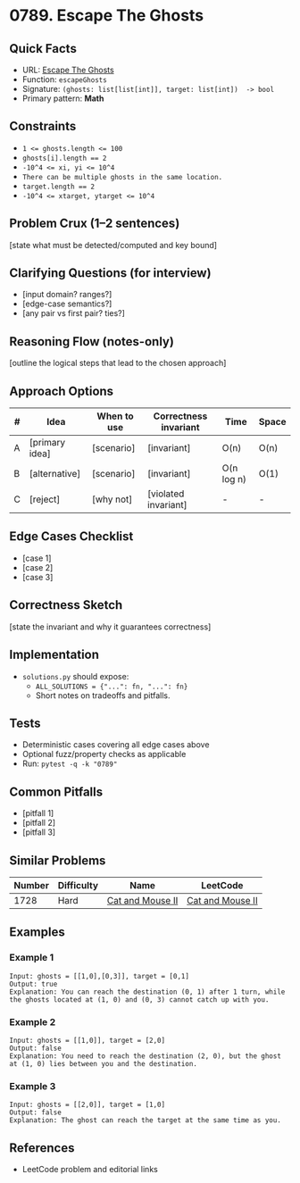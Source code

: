 # 0789. Escape The Ghosts

## Quick Facts

- URL: [Escape The Ghosts](https://leetcode.com/problems/escape-the-ghosts/)
- Function: `escapeGhosts`
- Signature: `(ghosts: list[list[int]], target: list[int])  -> bool`
- Primary pattern: **Math**

## Constraints

- `1 <= ghosts.length <= 100`
- `ghosts[i].length == 2`
- `-10^4 <= xi, yi <= 10^4`
- `There can be multiple ghosts in the same location.`
- `target.length == 2`
- `-10^4 <= xtarget, ytarget <= 10^4`

## Problem Crux (1–2 sentences)

[state what must be detected/computed and key bound]

## Clarifying Questions (for interview)

- [input domain? ranges?]
- [edge-case semantics?]
- [any pair vs first pair? ties?]

## Reasoning Flow (notes-only)

[outline the logical steps that lead to the chosen approach]

## Approach Options

| #   | Idea           | When to use | Correctness invariant | Time       | Space |
| --- | -------------- | ----------- | --------------------- | ---------- | ----- |
| A   | [primary idea] | [scenario]  | [invariant]           | O(n)       | O(n)  |
| B   | [alternative]  | [scenario]  | [invariant]           | O(n log n) | O(1)  |
| C   | [reject]       | [why not]   | [violated invariant]  | -          | -     |

## Edge Cases Checklist

- [case 1]
- [case 2]
- [case 3]

## Correctness Sketch

[state the invariant and why it guarantees correctness]

## Implementation

- `solutions.py` should expose:
    - `ALL_SOLUTIONS = {"...": fn, "...": fn}`
    - Short notes on tradeoffs and pitfalls.

## Tests

- Deterministic cases covering all edge cases above
- Optional fuzz/property checks as applicable
- Run: `pytest -q -k "0789"`

## Common Pitfalls

- [pitfall 1]
- [pitfall 2]
- [pitfall 3]

## Similar Problems

| Number | Difficulty | Name                                                   | LeetCode                                                            |
| ------ | ---------- | ------------------------------------------------------ | ------------------------------------------------------------------- |
| 1728   | Hard       | [Cat and Mouse II](../1728-cat-and-mouse-ii/readme.md) | [Cat and Mouse II](https://leetcode.com/problems/cat-and-mouse-ii/) |

## Examples

### Example 1

```text
Input: ghosts = [[1,0],[0,3]], target = [0,1]
Output: true
Explanation: You can reach the destination (0, 1) after 1 turn, while the ghosts located at (1, 0) and (0, 3) cannot catch up with you.
```

### Example 2

```text
Input: ghosts = [[1,0]], target = [2,0]
Output: false
Explanation: You need to reach the destination (2, 0), but the ghost at (1, 0) lies between you and the destination.
```

### Example 3

```text
Input: ghosts = [[2,0]], target = [1,0]
Output: false
Explanation: The ghost can reach the target at the same time as you.
```

## References

- LeetCode problem and editorial links
